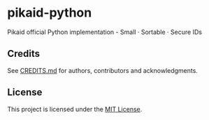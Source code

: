 # pikaid-python
Pikaid official Python implementation - Small · Sortable · Secure IDs

## Credits
See [CREDITS.md](./CREDITS.md) for authors, contributors and acknowledgments.

## License
This project is licensed under the [MIT License](./LICENSE).
